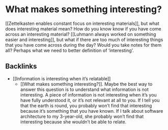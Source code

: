 # What makes something interesting?
[[Zettelkasten enables constant focus on interesting materials]], but what does interesting material mean? How do you know know if you have come across an interesting material? [[Luhmann always worked on something easier and interesting]], but what if there are too much of interesting things that you have come across during the day? Would you take notes for them all? Perhaps what we need to better definition of ‘interesting’.

## Backlinks
* [[Information is interesting when it’s relatable]]
	* [[What makes something interesting?]]. Maybe the best way to answer this question is to understand what information is not interesting. A piece of information is not interesting when it’s you have fully understood it, or it’s not relevant at all to you. If I tell you that the earth is round, you probably won’t find that interesting because it’s something that you have known. If I talk about software architecture to my 3-year-old, she probably won’t find that interesting because she wouldn’t be able to relate.

<!-- #evergreen -->

<!-- {BearID:BE7FDB98-5199-42F9-B1ED-22626D80E8B9-12820-00000EDE1ACDA90F} -->
